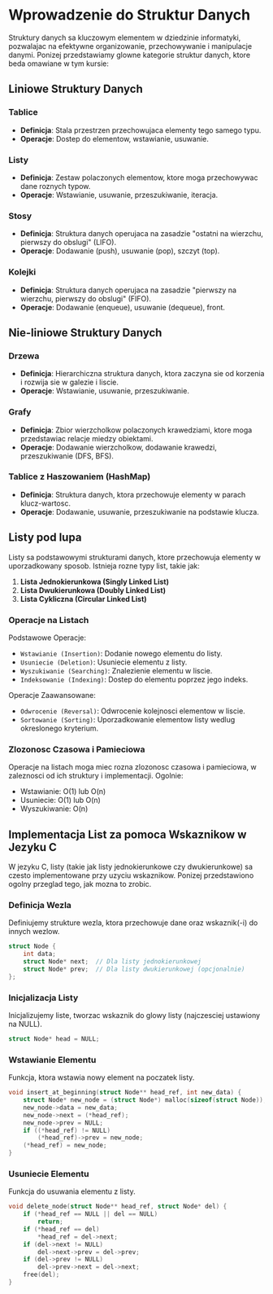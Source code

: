 # Wprowadzenie do Struktur Danych

Struktury danych sa kluczowym elementem w dziedzinie informatyki, pozwalajac na efektywne organizowanie, przechowywanie i manipulacje danymi. Ponizej przedstawiamy glowne kategorie struktur danych, ktore beda omawiane w tym kursie:

## Liniowe Struktury Danych

### Tablice
- **Definicja**: Stala przestrzen przechowujaca elementy tego samego typu.
- **Operacje**: Dostep do elementow, wstawianie, usuwanie.

### Listy
- **Definicja**: Zestaw polaczonych elementow, ktore moga przechowywac dane roznych typow.
- **Operacje**: Wstawianie, usuwanie, przeszukiwanie, iteracja.

### Stosy
- **Definicja**: Struktura danych operujaca na zasadzie "ostatni na wierzchu, pierwszy do obslugi" (LIFO).
- **Operacje**: Dodawanie (push), usuwanie (pop), szczyt (top).

### Kolejki
- **Definicja**: Struktura danych operujaca na zasadzie "pierwszy na wierzchu, pierwszy do obslugi" (FIFO).
- **Operacje**: Dodawanie (enqueue), usuwanie (dequeue), front.

## Nie-liniowe Struktury Danych

### Drzewa
- **Definicja**: Hierarchiczna struktura danych, ktora zaczyna sie od korzenia i rozwija sie w galezie i liscie.
- **Operacje**: Wstawianie, usuwanie, przeszukiwanie.

### Grafy
- **Definicja**: Zbior wierzcholkow polaczonych krawedziami, ktore moga przedstawiac relacje miedzy obiektami.
- **Operacje**: Dodawanie wierzcholkow, dodawanie krawedzi, przeszukiwanie (DFS, BFS).

### Tablice z Haszowaniem (HashMap)
- **Definicja**: Struktura danych, ktora przechowuje elementy w parach klucz-wartosc.
- **Operacje**: Dodawanie, usuwanie, przeszukiwanie na podstawie klucza.

## Listy pod lupa
Listy sa podstawowymi strukturami danych, ktore przechowuja elementy w uporzadkowany sposob. Istnieja rozne typy list, takie jak:

1. **Lista Jednokierunkowa (Singly Linked List)**
2. **Lista Dwukierunkowa (Doubly Linked List)**
3. **Lista Cykliczna (Circular Linked List)**

### Operacje na Listach

Podstawowe Operacje:
- `Wstawianie (Insertion)`: Dodanie nowego elementu do listy.
- `Usuniecie (Deletion)`: Usuniecie elementu z listy.
- `Wyszukiwanie (Searching)`: Znalezienie elementu w liscie.
- `Indeksowanie (Indexing)`: Dostep do elementu poprzez jego indeks.

Operacje Zaawansowane:
- `Odwrocenie (Reversal)`: Odwrocenie kolejnosci elementow w liscie.
- `Sortowanie (Sorting)`: Uporzadkowanie elementow listy wedlug okreslonego kryterium.

### Zlozonosc Czasowa i Pamieciowa

Operacje na listach moga miec rozna zlozonosc czasowa i pamieciowa, w zaleznosci od ich struktury i implementacji. Ogolnie:

- Wstawianie: O(1) lub O(n)
- Usuniecie: O(1) lub O(n)
- Wyszukiwanie: O(n)

## Implementacja List za pomoca Wskaznikow w Jezyku C

W jezyku C, listy (takie jak listy jednokierunkowe czy dwukierunkowe) sa czesto implementowane przy uzyciu wskaznikow. Ponizej przedstawiono ogolny przeglad tego, jak mozna to zrobic.

### Definicja Wezla
Definiujemy strukture wezla, ktora przechowuje dane oraz wskaznik(-i) do innych wezlow.

```c
struct Node {
    int data;
    struct Node* next;  // Dla listy jednokierunkowej
    struct Node* prev;  // Dla listy dwukierunkowej (opcjonalnie)
};
```

### Inicjalizacja Listy

Inicjalizujemy liste, tworzac wskaznik do glowy listy (najczesciej ustawiony na NULL).

```c
struct Node* head = NULL;
```

### Wstawianie Elementu

Funkcja, ktora wstawia nowy element na poczatek listy.

```c
void insert_at_beginning(struct Node** head_ref, int new_data) {
    struct Node* new_node = (struct Node*) malloc(sizeof(struct Node));
    new_node->data = new_data;
    new_node->next = (*head_ref);
    new_node->prev = NULL;
    if ((*head_ref) != NULL)
        (*head_ref)->prev = new_node;
    (*head_ref) = new_node;
}
```

### Usuniecie Elementu

Funkcja do usuwania elementu z listy.

```c
void delete_node(struct Node** head_ref, struct Node* del) {
    if (*head_ref == NULL || del == NULL)
        return;
    if (*head_ref == del)
        *head_ref = del->next;
    if (del->next != NULL)
        del->next->prev = del->prev;
    if (del->prev != NULL)
        del->prev->next = del->next;
    free(del);
}
```
